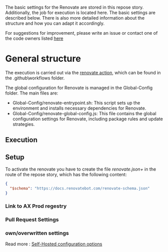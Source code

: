 The basic settings for the Renovate are stored in this repose story. Additionally, the job for execution is located here. 
The basic settings are described below. There is also more detailed information about the structure and how you can adapt it accordingly.

For suggestions for improvement, please write an issue or contact one of the code owners listed [here](https://github.com/simatic-ax/renovate-config/blob/main/CODEOWNERS)

# General structure

The execution is carried out via the [renovate action](https://github.com/simatic-ax/renovate-config/blob/chore/set_up_renovate/.github/workflows/renovate.yml), which can be found in the .github\workflows folder.

The global configuration for Renovate is managed in the Global-Config folder. The main files are:

- Global-Config/renovate-entrypoint.sh: This script sets up the environment and installs necessary dependencies for Renovate.
- Global-Config/renovate-global-config.js: This file contains the global configuration settings for Renovate, including package rules and update strategies.

## Execution




## Setup



To activate the renovate you have to create the file **renovate.json*+* in the route of the repose story, which has the following content:

```json
{
  "$schema": "https://docs.renovatebot.com/renovate-schema.json"
}
```

### Link to AX Prod regestry

### Pull Request Settings

### own/overwritten settings


Read more : [Self-Hosted configuration options](https://docs.renovatebot.com/self-hosted-configuration/)